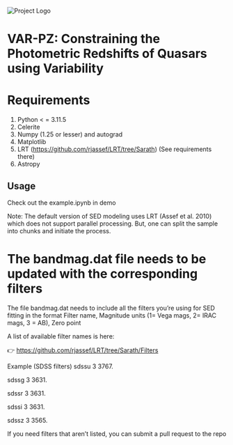 ![Project Logo](./Deep.png)

# VAR-PZ: Constraining the Photometric Redshifts of Quasars using Variability

# Requirements
1. Python < = 3.11.5
2. Celerite
3. Numpy (1.25 or lesser) and autograd
4. Matplotlib
5. LRT (https://github.com/rjassef/LRT/tree/Sarath) (See requirements there)
6. Astropy
   



## Usage
Check out the example.ipynb in demo

Note: The default version of SED modeling uses LRT (Assef et al. 2010) which does not support parallel processing. But, one can split the sample into chunks and initiate the process.

# The bandmag.dat file needs to be updated with the corresponding filters  

The file bandmag.dat needs to include all the filters you’re using for SED fitting in the format Filter name, Magnitude units (1= Vega mags, 2= IRAC mags, 3 = AB), Zero point

A list of available filter names is here:

👉 https://github.com/rjassef/LRT/tree/Sarath/Filters


Example (SDSS filters)
sdssu   3   3767.

sdssg   3   3631.

sdssr   3   3631.

sdssi   3   3631.

sdssz   3   3565.


 
If you need filters that aren’t listed, you can submit a pull request to the repo


